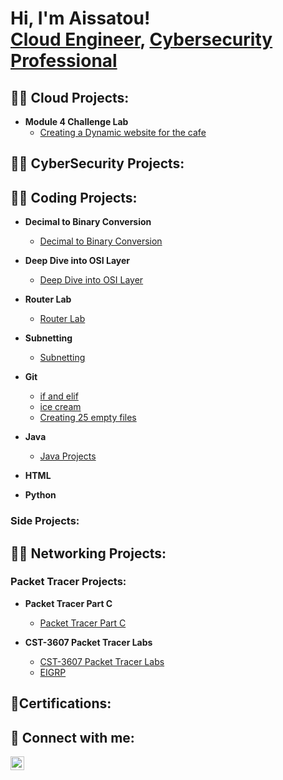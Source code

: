 <h1>Hi, I'm Aissatou! <br/><a href="https://github.com/aissatoubarry938">Cloud Engineer</a>, <a href="https://www.linkedin.com/in/aissatou-b-28b07a232/">Cybersecurity Professional</a></h1>

<h2>👨‍💻 Cloud Projects:</h2>

- <b>Module 4 Challenge Lab</b>
  - [Creating a Dynamic website for the cafe](https://github.com/aissatoubarry938/Module-4-Challenge-Lab-Creating-a-Dynamic-Website-for-the-Cafe)

<h2>👨‍💻 CyberSecurity Projects: </h2>

<h2>👨‍💻 Coding Projects: </h2>

- <b>Decimal to Binary Conversion</b>
  - [Decimal to Binary Conversion](https://github.com/aissatoubarry938/Module3-Activity-2) 
- <b>Deep Dive into OSI Layer</b>
  - [Deep Dive into OSI Layer](https://github.com/aissatoubarry938/Deep-Dive-into-OSI-Layer)
- <b>Router Lab</b>
  - [Router Lab](https://github.com/aissatoubarry938/Router-Lab)
 - <b>Subnetting</b>
   - [Subnetting](https://github.com/aissatoubarry938/Subnetting)

 - <b>Git</b>
    - [if and elif](https://github.com/aissatoubarry938/if-and-elif)
    - [ice cream](https://github.com/aissatoubarry938/Ice-Cream)
    - [Creating 25 empty files](https://github.com/aissatoubarry938/25_Empty-Files)
 - <b>Java</b>
    - [Java Projects](https://github.com/aissatoubarry938/JavaProjects)
 - <b>HTML</b>
 - <b>Python</b>
 
<h3> Side Projects: </h3>

<h2>👨‍💻 Networking Projects: </h2>

<h3>Packet Tracer Projects: </h3>

- <b>Packet Tracer Part C </b>
  - [Packet Tracer Part C](https://github.com/aissatoubarry938/Packet-tracer-partC/blob/main/README.md)
 
- <b>CST-3607 Packet Tracer Labs</b>
  - [CST-3607 Packet Tracer Labs](https://github.com/aissatoubarry938/CST-3607-Packet-Tracer)
  - [EIGRP](https://github.com/aissatoubarry938/CSt-3607-lab-EIGRP)
 

<h2>📜Certifications: </h2>

<h2> 🤳 Connect with me:</h2>

[<img align="left" alt="JoshMadakor | LinkedIn" width="22px" src="https://cdn.jsdelivr.net/npm/simple-icons@v3/icons/linkedin.svg" />][linkedin]



[linkedin]: https://www.linkedin.com/in/aissatou-b-28b07a232/

